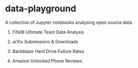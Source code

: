 # data-playground
A collection of Jupyter notebooks analysing open source data.

1. Fifa18 Ultimate Team Data Analysis

2. arXiv Submissions & Downloads

3. Backblaze Hard Drive Failure Rates

4. Amazon Unlocked Phone Reviews
